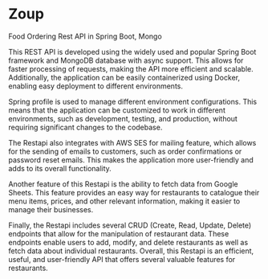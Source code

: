 # Zoup
Food Ordering Rest API in Spring Boot, Mongo

This REST API is developed using the widely used and popular Spring Boot framework and MongoDB database with async support. This allows for faster processing of requests, making the API more efficient and scalable. Additionally, the application can be easily containerized using Docker, enabling easy deployment to different environments.

Spring profile is used to manage different environment configurations. This means that the application can be customized to work in different environments, such as development, testing, and production, without requiring significant changes to the codebase.

The Restapi also integrates with AWS SES for mailing feature, which allows for the sending of emails to customers, such as order confirmations or password reset emails. This makes the application more user-friendly and adds to its overall functionality.

Another feature of this Restapi is the ability to fetch data from Google Sheets. This feature provides an easy way for restaurants to catalogue their menu items, prices, and other relevant information, making it easier to manage their businesses.

Finally, the Restapi includes several CRUD (Create, Read, Update, Delete) endpoints that allow for the manipulation of restaurant data. These endpoints enable users to add, modify, and delete restaurants as well as fetch data about individual restaurants. Overall, this Restapi is an efficient, useful, and user-friendly API that offers several valuable features for restaurants.

